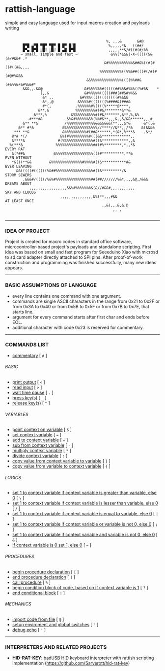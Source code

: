 # rattish-language
simple and easy language used for input macros creation and payloads writing

```                                                                               

                                              %, .,,&       &#@                 
        █▀█ ▄▀█ ▀█▀ ▀█▀ █ █▀ █░█               %,,,,,*&   ((##/                 
        █▀▄ █▀█ ░█░ ░█░ █ ▄█ █▀█               ,,,,,**&/#((#(#/%%               
       ~ small, simple and fast ~               &%%(*&&&(-X-(((((&&(&/#&&# .*    
                                             &#%%%%%%%%%%%&##&%((#(#((#((#&,,,,
                                           %%%%%%%%%%((%%&##(((#(/#(#(#@#%&&&   
                                     &&%%%%%%%%%%%%%%((((%%##&(#&%%&/&#%&&#*    
        &&&,,.&&@                   &#%%%%%%#(((((##%%&#%%%((%#%&    *          
                (,,&                &#%%%%%(((((###(##&#%%&&             
                 &* ,.            &#%%%((((((((((((#%&&&                  
                 &*,,@           &%%%%#(((((((%####&(###&                  
                 #*(,           .%%%%%%#%((((%*****@****,                   
               &**,&            %%%%%%%%%#(#&/*******&**&                    
             &***,%           &%%%%%%&%%%#(#&/******,&**,%,&%                 
          .#***#&           &%&#%%%%%%&%(%%#&**,,,&,,&/&&******,,,#            
        &** **&            /%%%%%%%%%%%%%&&&&&&&(**,,,&*&      &*(,&            
      &** #*&             &%%%%%%%%%%%%%%%//****//&**,,/*&    &(&&&&            
    *** **&               &%%%%%%%%%%#(##&******,*(&*,%***&    .&*/             
   @*# *(/               &%(#%%%%%%%%%#(((&&*************,,                     
   &****&               #(%%%%%%%%%%%%%%#((&************,,&                     
  %(***&               %%%%%%%%%%%%%%%%%##(#%********,*,,*&          EVERY RAT        
   &(*##&             &%%%%%%%%%%%%%%%%%(((#**********,**&           EVEN WITHOUT
   *&(((**&&        &%%%%%%%%%%%%%%#%%%%#((&***********#&            EVER LEAVING
     &&(((((#((((((%&##%%%%%%%%%%%%%%%%%#((&*********/&              STORM SEWERS
        ,&&&#/((((/%&%#%%%%%%%%%%%%%%%%##(##///////%&*,,,,&@,/&&&    DREAMS ABOUT
           ,,,,,,,,,,,,,,,,,&&%#%%%%%%%&(&//#&&#,,,,,,,,,,,          SKY AND CLOUDS
                         ,,,,,,,,,,,,,,,&%(**,,,#&&                  AT LEAST ONCE
                                            ,,&(,,,&,&,@                        
                                                 ,, ,                           


```

***

### IDEA OF PROJECT
Project is created for macro codes in standard office software, microcontroller-based project's payloads and standalone scripting. First idea was based on small and fast program for Seeeduino Xiao with microsd to sd card adapter directly attached to SPI pins. After proof-of-work construction and programming was finished successfully, many new ideas appears.

***

### BASIC ASSUMPTIONS OF LANGUAGE

- every line contains one command with one argument.
- commands are single ASCII characters in the range from 0x21 to 0x2F or from 0x3A to 0x40 or from 0x5B to 0x5F or from 0x7B to 0x7E, that starts line.
- argument for every command starts after first char and ends before EOL.
- additional character with code 0x23 is reserved for commentary.

***

### COMMANDS LIST
- [commentary](./command-list/0x23.md) [ `#` ]
###### BASIC
- [print output](./command-list/0x3c.md) [ `<` ]
- [read input](./command-list/0x3e.md) [ `>` ]
- [wait time pause](./command-list/0x2e.md) [ `.` ]
- [press key(s)](./command-list/0x5f.md) [ `_` ]
- [release key(s)](./command-list/0x5e.md) [ `^` ]
###### VARIABLES
- [point context on variable](./command-list/0x24.md) [ `$` ]
- [set context variable](./command-list/0x3d.md) [ `=` ]
- [add to context variable](./command-list/0x2b.md) [ `+` ]
- [sub from context variable](./command-list/0x2d.md) [ `-` ]
- [multiply context variable](./command-list/0x2a.md) [ `*` ]
- [divide context variable](./command-list/0x3a.md) [ `:` ]
- [copy value from context variable to variable](./command-list/0x7d.md) [ `}` ]
- [copy value from variable to context variable](./command-list/0x7b.md) [ `{` ]
###### LOGICS
- [set 1 to context variable if context variable is greater than variable, else 0](./command-list/0x5c.md) [ `\` ]
- [set 1 to context variable if context variable is lesser than variable, else 0](./command-list/0x2f.md) [ `/` ]
- [set 1 to context variable if context variable is equal to variable, else 0](./command-list/0x7c.md) [ `|` ]
- [set 1 to context variable if context variable or variable is not 0, else 0](./command-list/0x3b.md) [ `;` ]
- [set 1 to context variable if context variable and variable is not 0, else 0](./command-list/0x26.md) [ `&` ]
- [if context variable is 0 set 1, else 0](./command-list/0x7e.md) [ `~` ]
###### PROCEDURES
- [begin procedure declaration](./command-list/0x5b.md) [ `[` ]
- [end procedure declaration](./command-list/0x5d.md) [ `]` ]
- [call procedure](./command-list/0x25.md) [ `%` ]
- [begin condition block of code, based on if context variable is 1](./command-list/0x3f.md) [ `?` ]
- [end conditional block](./command-list/0x21.md) [ `!` ]
###### MECHANICS
- [import code from file](./command-list/0x40.md) [ `@` ]
- [setup enviroment and global switches](./command-list/0x22.md) [ `"` ]
- [debug echo](./command-list/0x27.md) [ `'` ]

***

### INTERPRETERS AND RELATED PROJECTS

- __HID-RAT-KEY__: badUSB HID keyboard interpreter with rattish scripting implementation (https://github.com/Sarverott/hid-rat-key)
